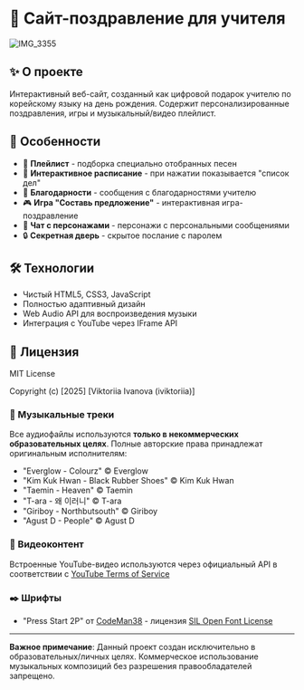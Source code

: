 # 🎂 Сайт-поздравление для учителя 
![IMG_3355](https://github.com/user-attachments/assets/e72760b7-0b3d-4c31-aded-d809b8005d60)

## ✨ О проекте
Интерактивный веб-сайт, созданный как цифровой подарок учителю по корейскому языку на день рождения. Содержит персонализированные поздравления, игры и музыкальный/видео плейлист.

## 🌟 Особенности
- 🎵 **Плейлист** - подборка специально отобранных песен
- 📅 **Интерактивное расписание** - при нажатии показывается "список дел"
- 💌 **Благодарности** - сообщения с благодарностями учителю
- 🎮 **Игра "Составь предложение"** - интерактивная игра-поздравление
- 🤖 **Чат с персонажами** - персонажи с персональными сообщениями
- 🔒 **Секретная дверь** - скрытое послание с паролем

## 🛠 Технологии
- Чистый HTML5, CSS3, JavaScript
- Полностью адаптивный дизайн
- Web Audio API для воспроизведения музыки
- Интеграция с YouTube через IFrame API

## 📜 Лицензия

MIT License

Copyright (c) [2025] [Viktoriia Ivanova (iviktoriia)]

### 🎵 Музыкальные треки
Все аудиофайлы используются **только в некоммерческих образовательных целях**. Полные авторские права принадлежат оригинальным исполнителям:
- "Everglow - Colourz" © Everglow
- "Kim Kuk Hwan - Black Rubber Shoes" © Kim Kuk Hwan
- "Taemin - Heaven" © Taemin
- "T-ara - 왜 이러니" © T-ara
- "Giriboy - Northbutsouth" © Giriboy
- "Agust D - People" © Agust D

### 🎥 Видеоконтент
Встроенные YouTube-видео используются через официальный API в соответствии с [YouTube Terms of Service](https://www.youtube.com/static?template=terms)

### ✒️ Шрифты
- "Press Start 2P" от [CodeMan38](https://fonts.google.com/specimen/Press+Start+2P) - лицензия [SIL Open Font License](https://scripts.sil.org/OFL)

---

**Важное примечание**: Данный проект создан исключительно в образовательных/личных целях. Коммерческое использование музыкальных композиций без разрешения правообладателей запрещено.

